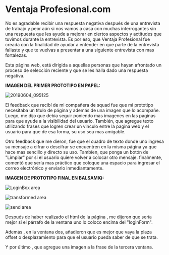 # Ventaja Profesional.com


No es agradable recibir una respuesta negativa después de una entrevista de trabajo y peor aún si nos vamos a casa con muchas interrogantes sin una respuesta que les ayude a mejorar en ciertos aspectos y actitudes que tuvimos durante la entrevista. Es por eso, que Ventaja Profesional fue creada con la finalidad de ayudar a entender en que parte de la entrevista fallaste y que te vuelvas a presentar a una siguiente entrevista con mas fortalezas.

Esta página web, está dirigida a aquellas personas que hayan afrontado un proceso de selección reciente y que se les halla dado una respuesta negativa. 


**IMAGEN DEL PRIMER PROTOTIPO EN PAPEL:**

![20190604_095125](https://user-images.githubusercontent.com/50127415/58889529-ab6d2880-86ae-11e9-9dde-e2330becc39f.jpg)

El feedback que recibí de mi compañera de squad fue que mi prototipo necesitaba un título de página y además de una imagen que lo acompañe. Luego, me dijo que debia seguir poniendo mas imagenes en las paginas para que ayude a la visibilidad del usuario. También, que agregue texto utilizando frases que logren crear un vinculo entre la pagina web y el usuario para que de esa forma, su uso sea mas amigable.

Otro feedback que me dieron, fue que el cuadro de texto donde uno ingresa su mensaje a cifrar o descifrar se encuentren en la misma página ya que hace mas sencillo y directo su uso. Tambíen, que ponga un botón de "Limpiar" por si el usuario quiere volver a colocar otro mensaje. finalmente, comentó que sería mas práctico que coloque una espacio para ingresar el correo electrónico y enviarlo inmediantamente. 

**IMAGEN DE PROTOTIPO FINAL EN BALSAMIQ:**

![LoginBox area](https://user-images.githubusercontent.com/50127415/59558003-49b19600-8fad-11e9-8367-6131d4b50645.png)

![transformed area](https://user-images.githubusercontent.com/50127415/59558017-92694f00-8fad-11e9-8e63-92b8efd17311.png)

![send area](https://user-images.githubusercontent.com/50127415/59558018-9dbc7a80-8fad-11e9-8f1d-be7fdadd56cc.png)

Después  de haber realizado el html de la página , me dijeron que sería mejor si el párrafo de la ventana uno lo coloco encima del "loginForm".

Además , en la ventana dos, añadieron que es mejor que vaya la plaza offset o desplazamiento para que el usuario pueda saber de que se trata.

Y por último , que agregue una imagen a la frase de la tercera ventana.
